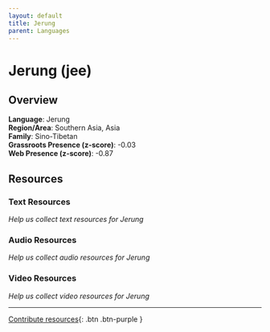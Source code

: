 ```yaml
---
layout: default
title: Jerung
parent: Languages
---
```


# Jerung (jee)

## Overview

**Language**: Jerung  
**Region/Area**: Southern Asia, Asia  
**Family**: Sino-Tibetan  
**Grassroots Presence (z-score)**: -0.03  
**Web Presence (z-score)**: -0.87  

## Resources

### Text Resources
*Help us collect text resources for Jerung*

### Audio Resources
*Help us collect audio resources for Jerung*

### Video Resources
*Help us collect video resources for Jerung*

---

[Contribute resources](https://forms.office.com/e/1SfLJx3u1r){: .btn .btn-purple }
